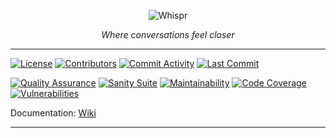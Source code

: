 <p align="center">
  <picture>
    <source srcset="docs/assets/banner-dark.png" media="(prefers-color-scheme: dark)">
    <img alt="Whispr" src="docs/assets/banner.png">
  </picture>
</p>

<p align="center">
  <em>Where conversations feel closer</em>
</p>

---

[![License](https://img.shields.io/github/license/ShadowXBoss696/Whispr)](https://github.com/ShadowXBoss696/Whispr/blob/develop/LICENSE)
[![Contributors](https://img.shields.io/github/contributors/ShadowXBoss696/Whispr)](https://github.com/ShadowXBoss696/Whispr/graphs/contributors)
[![Commit Activity](https://img.shields.io/github/commit-activity/m/ShadowXBoss696/Whispr)](https://github.com/ShadowXBoss696/Whispr/graphs/commit-activity)
[![Last Commit](https://img.shields.io/github/last-commit/ShadowXBoss696/Whispr)](https://github.com/ShadowXBoss696/Whispr/network)

[![Quality Assurance](https://github.com/ShadowXBoss696/Whispr/actions/workflows/quality-assurance.yml/badge.svg?branch=develop)](https://github.com/ShadowXBoss696/Whispr/actions/workflows/quality-assurance.yml)
[![Sanity Suite](https://github.com/ShadowXBoss696/Whispr/actions/workflows/sanity-suite.yml/badge.svg)](https://github.com/ShadowXBoss696/Whispr/actions/workflows/sanity-suite.yml)
[![Maintainability](https://qlty.sh/badges/564a0417-ad6f-4918-9a09-0568b851e1c2/maintainability.svg)](https://qlty.sh/gh/ShadowXBoss696/projects/Whispr)
[![Code Coverage](https://qlty.sh/badges/564a0417-ad6f-4918-9a09-0568b851e1c2/test_coverage.svg)](https://qlty.sh/gh/ShadowXBoss696/projects/Whispr)
[![Vulnerabilities](https://snyk.io/test/github/ShadowXBoss696/Whispr/badge.svg)](https://snyk.io/test/github/ShadowXBoss696/Whispr)

Documentation: [Wiki](https://github.com/ShadowXBoss696/Whispr/wiki)

---
